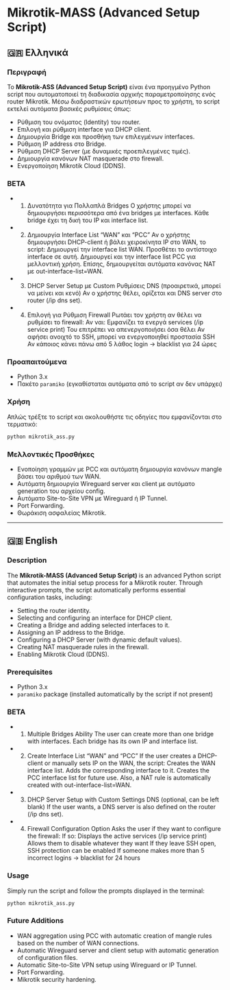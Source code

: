 # Mikrotik-MASS (Advanced Setup Script)

## 🇬🇷 Ελληνικά

### Περιγραφή
Το **Mikrotik-ASS (Advanced Setup Script)** είναι ένα προηγμένο Python script που αυτοματοποιεί τη διαδικασία αρχικής παραμετροποίησης ενός router Mikrotik. Μέσω διαδραστικών ερωτήσεων προς το χρήστη, το script εκτελεί αυτόματα βασικές ρυθμίσεις όπως:

- Ρύθμιση του ονόματος (Identity) του router.
- Επιλογή και ρύθμιση interface για DHCP client.
- Δημιουργία Bridge και προσθήκη των επιλεγμένων interfaces.
- Ρύθμιση IP address στο Bridge.
- Ρύθμιση DHCP Server (με δυναμικές προεπιλεγμένες τιμές).
- Δημιουργία κανόνων NAT masquerade στο firewall.
- Ενεργοποίηση Mikrotik Cloud (DDNS).

### BETA
-  1. Δυνατότητα για Πολλαπλά Bridges
      Ο χρήστης μπορεί να δημιουργήσει περισσότερα από ένα bridges με interfaces.
      Κάθε bridge έχει τη δική του IP και interface list.
- 2. Δημιουργία Interface List “WAN” και “PCC”
      Αν ο χρήστης δημιουργήσει DHCP-client ή βάλει χειροκίνητα IP στο WAN, το script:
      Δημιουργεί την interface list WAN.
      Προσθέτει το αντίστοιχο interface σε αυτή.
      Δημιουργεί και την interface list PCC για μελλοντική χρήση.
      Επίσης, δημιουργείται αυτόματα κανόνας NAT με out-interface-list=WAN.
- 3. DHCP Server Setup με Custom Ρυθμίσεις
      DNS (προαιρετικά, μπορεί να μείνει και κενό)
      Αν ο χρήστης θέλει, ορίζεται και DNS server στο router (/ip dns set).
- 4. Επιλογή για Ρύθμιση Firewall
      Ρωτάει τον χρήστη αν θέλει να ρυθμίσει το firewall:
      Αν ναι:
      Εμφανίζει τα ενεργά services (/ip service print)
      Του επιτρέπει να απενεργοποιήσει όσα θέλει
      Αν αφήσει ανοιχτό το SSH, μπορεί να ενεργοποιηθεί προστασία SSH
      Αν κάποιος κάνει πάνω από 5 λάθος login → blacklist για 24 ώρες

### Προαπαιτούμενα
- Python 3.x
- Πακέτο `paramiko` (εγκαθίσταται αυτόματα από το script αν δεν υπάρχει)

### Χρήση
Απλώς τρέξτε το script και ακολουθήστε τις οδηγίες που εμφανίζονται στο τερματικό:

```bash
python mikrotik_ass.py
```

### Μελλοντικές Προσθήκες
- Ενοποίηση γραμμών με PCC και αυτόματη δημιουργία κανόνων mangle βάσει του αριθμού των WAN.
- Αυτόματη δημιουργία Wireguard server και client με αυτόματο generation του αρχείου config.
- Αυτόματο Site-to-Site VPN με Wireguard ή IP Tunnel.
- Port Forwarding.
- Θωράκιση ασφαλείας Mikrotik.

---

## 🇬🇧 English

### Description
The **Mikrotik-MASS (Advanced Setup Script)** is an advanced Python script that automates the initial setup process for a Mikrotik router. Through interactive prompts, the script automatically performs essential configuration tasks, including:

- Setting the router identity.
- Selecting and configuring an interface for DHCP client.
- Creating a Bridge and adding selected interfaces to it.
- Assigning an IP address to the Bridge.
- Configuring a DHCP Server (with dynamic default values).
- Creating NAT masquerade rules in the firewall.
- Enabling Mikrotik Cloud (DDNS).

### Prerequisites
- Python 3.x
- `paramiko` package (installed automatically by the script if not present)

### BETA
- 1. Multiple Bridges Ability
      The user can create more than one bridge with interfaces.
     Each bridge has its own IP and interface list.
- 2. Create Interface List “WAN” and “PCC”
      If the user creates a DHCP-client or manually sets IP on the WAN, the script:
      Creates the WAN interface list.
      Adds the corresponding interface to it.
      Creates the PCC interface list for future use.
      Also, a NAT rule is automatically created with out-interface-list=WAN.
- 3. DHCP Server Setup with Custom Settings
      DNS (optional, can be left blank)
      If the user wants, a DNS server is also defined on the router (/ip dns set).
- 4. Firewall Configuration Option
      Asks the user if they want to configure the firewall:
      If so:
      Displays the active services (/ip service print)
      Allows them to disable whatever they want
      If they leave SSH open, SSH protection can be enabled
      If someone makes more than 5 incorrect logins → blacklist for 24 hours

### Usage
Simply run the script and follow the prompts displayed in the terminal:

```bash
python mikrotik_ass.py
```

### Future Additions
- WAN aggregation using PCC with automatic creation of mangle rules based on the number of WAN connections.
- Automatic Wireguard server and client setup with automatic generation of configuration files.
- Automatic Site-to-Site VPN setup using Wireguard or IP Tunnel.
- Port Forwarding.
- Mikrotik security hardening.

